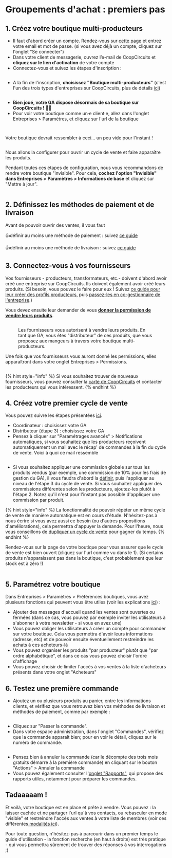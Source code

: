 # Groupements d'achat : premiers pas

## 1. Créez votre boutique multi-producteurs

* Il faut d'abord créer un compte. Rendez-vous sur [cette page](https://coopcircuits.fr/register/auth?after\_login=%2Fregister#/signup) et entrez votre email et mot de passe. (si vous avez déjà un compte, cliquez sur l'onglet "Se connecter")
* Dans votre client de messagerie, ouvrez l’e-mail de CoopCircuits et **cliquez sur le lien d'activation** de votre compte
* Connectez-vous et suivez les étapes d'inscription :

<figure><img src="../.gitbook/assets/Screen Shot 2022-09-20 at 10.45.21.png" alt=""><figcaption></figcaption></figure>

* A la fin de l'inscription, **choisissez "Boutique multi-producteurs"** (c'est l'un des trois types d'entreprises sur CoopCircuits, plus de détails [ici](https://guide.openfoodnetwork.org/v/fr/basic-features/enterprise-profile/package-types))

<figure><img src="../.gitbook/assets/Screen Shot 2022-09-20 at 10.47.15.png" alt=""><figcaption></figcaption></figure>

* **Bien joué, votre GA dispose désormais de sa boutique sur CoopCircuits !** 🎉🥂
* Pour voir votre boutique comme un·e client·e, allez dans l'onglet Entreprises > Paramètres, et cliquez sur l'url de la boutique&#x20;



<figure><img src="../.gitbook/assets/Screen Shot 2022-09-20 at 10.50.05.png" alt=""><figcaption></figcaption></figure>

<figure><img src="../.gitbook/assets/Screen Shot 2022-09-20 at 10.50.20.png" alt=""><figcaption></figcaption></figure>

Votre boutique devrait ressembler à ceci... un peu vide pour l'instant !&#x20;

<figure><img src="../.gitbook/assets/Screen Shot 2022-09-20 at 10.55.52.png" alt=""><figcaption></figcaption></figure>

Nous allons la configurer pour ouvrir un cycle de vente et faire apparaître les produits.&#x20;

Pendant toutes ces étapes de configuration, nous vous recommandons de rendre votre boutique "invisible". Pour cela, **cochez l'option "Invisible" dans Entreprises > Paramètres > Informations de base** et cliquez sur "Mettre à jour".

<figure><img src="../.gitbook/assets/Screen Shot 2022-09-20 at 13.08.07.png" alt=""><figcaption></figcaption></figure>



## 2. Définissez les méthodes de paiement et de livraison

Avant de pouvoir ouvrir des ventes, il vous faut&#x20;

:thumbsup:définir au moins une méthode de paiement : suivez [ce guide ](https://guide.openfoodnetwork.org/v/fr/basic-features/shopfront/payment-methods)

:thumbsup:définir au moins une méthode de livraison : suivez [ce guide](https://guide.openfoodnetwork.org/v/fr/basic-features/shopfront/shipping-methods)&#x20;



## 3. Connectez-vous à vos fournisseurs

Vos fournisseurs - producteurs, transformateurs, etc.- doivent d'abord avoir créé une entreprise sur CoopCircuits. Ils doivent également avoir créé leurs produits. (Si besoin, vous pouvez le faire pour eux ! Suivez [ce guide pour leur créer des profils producteurs](https://guide.openfoodnetwork.org/v/fr/quick-start-guides/profile-only-quick-setup-guide), puis [passez-les en co-gestionnaire de l'entreprise](https://guide.openfoodnetwork.org/v/fr/basic-features/enterprise-profile/transfer-ownership).)

Vous devez ensuite leur demander de vous [**donner la permission de vendre leurs produits**](https://guide.openfoodnetwork.org/v/fr/basic-features/enterprise-profile/enterprise-to-enterprise-permissions-e2es#les-differentes-permissions).

<figure><img src="../.gitbook/assets/schéma GA.png" alt=""><figcaption><p>Les fournisseurs vous autorisent à vendre leurs produits. En tant que GA, vous êtes "distributeur" de ces produits, que vous proposez aux mangeurs à travers votre boutique multi-producteurs.</p></figcaption></figure>

Une fois que vos fournisseurs vous auront donné les permissions, elles apparaîtront dans votre onglet Entreprises > Permissions.

<figure><img src="../.gitbook/assets/Screen Shot 2022-09-20 at 12.57.36.png" alt=""><figcaption></figcaption></figure>

{% hint style="info" %}
Si vous souhaitez trouver de nouveaux fournisseurs, vous pouvez consulter la [carte de CoopCircuits](https://coopcircuits.fr/map) et contacter les producteurs qui vous intéressent.
{% endhint %}



## 4. Créez votre premier cycle de vente

Vous pouvez suivre les étapes présentées [ici](https://guide.openfoodnetwork.org/v/fr/basic-features/shopfront/order-cycle/order-cycles-for-hubs).

* Coordinateur : choisissez votre GA
* Distributeur (étape 3) : choisissez votre GA
* Pensez à cliquer sur "Paramétrages avancés" > Notifications automatiques, si vous souhaitez que les producteurs reçoivent automatiquement un mail avec le récap' de commandes à la fin du cycle de vente. Voici à quoi ce mail ressemble &#x20;

<figure><img src="../.gitbook/assets/Screen Shot 2022-09-20 at 13.56.06.png" alt=""><figcaption></figcaption></figure>

* Si vous souhaitez appliquer une commission globale sur tous les produits vendus (par exemple, une commission de 10% pour les frais de gestion du GA), il vous faudra d'abord la [définir](https://guide.openfoodnetwork.org/v/fr/basic-features/shopfront/enterprise-fees), puis l'appliquer au niveau de l'étape 3 du cycle de vente. Si vous souhaitez appliquer des commissions différentes selon les producteurs, ajoutez-les plutôt à l'étape 2. Notez qu'il n'est pour l'instant pas possible d'appliquer une commission par produit.

{% hint style="info" %}
La fonctionnalité de pouvoir répéter un même cycle de vente de manière automatique est en cours d'étude. N'hésitez-pas à nous écrire si vous avez aussi ce besoin (ou d'autres propositions d'améliorations), cela permettra d'appuyer la demande. Pour l'heure, nous vous conseillons de [dupliquer un cycle de vente](https://guide.openfoodnetwork.org/v/fr/basic-features/shopfront/order-cycle/order-cycles-for-hubs#4.-liste-des-cycles-de-vente) pour gagner du temps.
{% endhint %}

Rendez-vous sur la page de votre boutique pour vous assurer que le cycle de vente est bien ouvert (cliquez sur l'url comme vu dans le 1). (Si certains produits n'apparaissent pas dans la boutique, c'est probablement que leur stock est à zéro !)

<figure><img src="../.gitbook/assets/Screen Shot 2022-09-20 at 13.54.38.png" alt=""><figcaption></figcaption></figure>

## 5. Paramétrez votre boutique

Dans Entreprises > Paramètres > Préférences boutiques, vous avez plusieurs fonctions qui peuvent vous être utiles (voir les explications [ici](https://guide.openfoodnetwork.org/v/fr/basic-features/enterprise-profile/enterprise-settings#preferences-boutique)) :

* Ajouter des messages d'accueil quand les ventes sont ouvertes ou fermées (dans ce cas, vous pouvez par exemple inviter les utilisateurs à s'abonner à votre newsletter - si vous en avez une)
* Vous pouvez obliger les utilisateurs à créer un compte pour commander sur votre boutique. Cela vous permettra d'avoir leurs informations (adresse, etc) et de pouvoir ensuite éventuellement restreindre les achats à ces acheteurs-là
* Vous pouvez organiser les produits "par producteur" plutôt que "par ordre alphabétique", et dans ce cas vous pouvez choisir l'ordre d'affichage
* Vous pouvez choisir de limiter l'accès à vos ventes à la liste d'acheteurs présents dans votre onglet "Acheteurs"



## 6. Testez une première commande

* Ajoutez un ou plusieurs produits au panier, entre les informations clients, et vérifiez que vous retrouvez bien vos méthodes de livraison et méthodes de paiement, comme par exemple : &#x20;

<figure><img src="../.gitbook/assets/Screen Shot 2022-09-20 at 13.14.51.png" alt=""><figcaption></figcaption></figure>

* Cliquez sur "Passer la commande".&#x20;
* Dans votre espace administration, dans l'onglet "Commandes", vérifiez que la commande apparaît bien; pour en voir le détail, cliquez sur le numéro de commande.

<figure><img src="../.gitbook/assets/Screen Shot 2022-09-20 at 13.16.20.png" alt=""><figcaption></figcaption></figure>

* Pensez bien à annuler la commande (car le décompte des trois mois gratuits démarre à la première commande) en cliquant sur le bouton "Actions" > Annuler la commande&#x20;
* Vous pouvez également consulter l'[onglet "Rapports"](https://guide.openfoodnetwork.org/v/fr/basic-features/reports?q=rapports), qui propose des rapports utiles, notamment pour préparer les commandes.&#x20;



## Tadaaaaam !&#x20;

Et voilà, votre boutique est en place et prête à vendre. Vous pouvez : la laisser cachée et ne partager l'url qu'à vos contacts, ou rebasculer en mode "visible" et restreindre l'accès aux ventes à votre liste de membres (voir ces différentes[ modalités ici](https://guide.openfoodnetwork.org/v/fr/basic-features/shopfront/private-shopfront)).

Pour toute question, n'hésitez-pas à parcourir dans un premier temps le guide d'utilisation - la fonction recherche (en haut à droite) est très pratique - qui vous permettra sûrement de trouver des réponses à vos interrogations ;)

